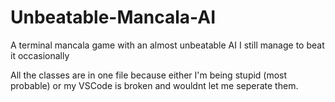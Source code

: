 # Unbeatable-Mancala-AI

A terminal mancala game with an almost unbeatable AI
I still manage to beat it occasionally

All the classes are in one file because either I'm being stupid (most probable) or my VSCode is broken and wouldnt let me seperate them.
